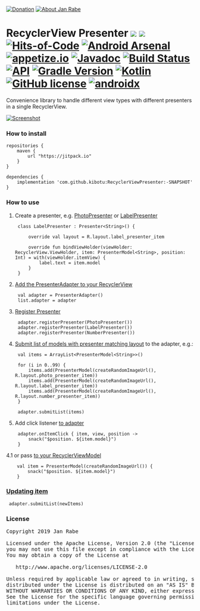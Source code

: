 [![Donation](https://img.shields.io/badge/buy%20me%20a%20coffee-brightgreen.svg)](https://www.paypal.me/janrabe/5) [![About Jan Rabe](https://img.shields.io/badge/about-me-green.svg)](https://about.me/janrabe)
# RecyclerView Presenter [![](https://jitpack.io/v/kibotu/RecyclerViewPresenter.svg)](https://jitpack.io/#kibotu/RecyclerViewPresenter) [![](https://jitpack.io/v/kibotu/RecyclerViewPresenter/month.svg)](https://jitpack.io/#kibotu/RecyclerViewPresenter) [![Hits-of-Code](https://hitsofcode.com/github/kibotu/RecyclerViewPresenter)](https://hitsofcode.com/view/github/kibotu/RecyclerViewPresenter) [![Android Arsenal](https://img.shields.io/badge/Android%20Arsenal-RecyclerViewPresenter-green.svg?style=true)](https://android-arsenal.com/details/1/3593) [![appetize.io](https://img.shields.io/badge/appetize.io-Live%20Demo-blue.svg)](https://appetize.io/app/twkuv0xydcy5h8whmkcmx81kur) [![Javadoc](https://img.shields.io/badge/javadoc-SNAPSHOT-green.svg)](https://jitpack.io/com/github/kibotu/RecyclerViewPresenter/master-SNAPSHOT/javadoc/index.html) [![Build Status](https://travis-ci.org/kibotu/RecyclerViewPresenter.svg)](https://travis-ci.org/kibotu/RecyclerViewPresenter)  [![API](https://img.shields.io/badge/API-15%2B-brightgreen.svg?style=flat)](https://android-arsenal.com/api?level=15) [![Gradle Version](https://img.shields.io/badge/gradle-5.4.1-green.svg)](https://docs.gradle.org/current/release-notes)  [![Kotlin](https://img.shields.io/badge/kotlin-1.3.1-green.svg)](https://kotlinlang.org/) [![GitHub license](https://img.shields.io/badge/license-Apache%202-blue.svg)](https://raw.githubusercontent.com/kibotu/RecyclerViewPresenter/master/LICENSE) [![androidx](https://img.shields.io/badge/androidx-brightgreen.svg)](https://developer.android.com/topic/libraries/support-library/refactor)

Convenience library to handle different view types with different presenters in a single RecyclerView. 

[![Screenshot](https://raw.githubusercontent.com/kibotu/RecyclerViewPresenter/master/screenshot.png)](https://raw.githubusercontent.com/kibotu/RecyclerViewPresenter/master/screenshot.png)
  
### How to install
	
	repositories {
	    maven {
	        url "https://jitpack.io"
	    }
	}
		
	dependencies {
        implementation 'com.github.kibotu:RecyclerViewPresenter:-SNAPSHOT'
    }
    
### How to use


1. Create a presenter, e.g. [PhotoPresenter](app/src/main/java/net/kibotu/android/recyclerviewpresenter/app/kotlin/PhotoPresenter.kt#L14-L24) or [LabelPresenter](app/src/main/java/net/kibotu/android/recyclerviewpresenter/app/kotlin/LabelPresenter.kt#L12-L19)

        class LabelPresenter : Presenter<String>() {

            override val layout = R.layout.label_presenter_item

            override fun bindViewHolder(viewHolder: RecyclerView.ViewHolder, item: PresenterModel<String>, position: Int) = with(viewHolder.itemView) {
                label.text = item.model
            }
        }

2. [Add the PresenterAdapter to your RecyclerView](app/src/main/java/net/kibotu/android/recyclerviewpresenter/app/kotlin/PresenterActivity.kt#L23-L29)

        val adapter = PresenterAdapter()
        list.adapter = adapter

3. [Register Presenter](app/src/main/java/net/kibotu/android/recyclerviewpresenter/app/kotlin/PresenterActivity.kt#L24-L26)

        adapter.registerPresenter(PhotoPresenter())
        adapter.registerPresenter(LabelPresenter())
        adapter.registerPresenter(NumberPresenter())
        
4. [Submit list of models with presenter matching layout](app/src/main/java/net/kibotu/android/recyclerviewpresenter/app/kotlin/PresenterActivity.kt#L39-L51) to the adapter, e.g.:

        val items = ArrayList<PresenterModel<String>>()

        for (i in 0..99) {
            items.add(PresenterModel(createRandomImageUrl(), R.layout.photo_presenter_item))
            items.add(PresenterModel(createRandomImageUrl(), R.layout.label_presenter_item))
            items.add(PresenterModel(createRandomImageUrl(), R.layout.number_presenter_item))
        }

        adapter.submitList(items)

5. Add click listener [to adapter](app/src/main/java/net/kibotu/android/recyclerviewpresenter/app/kotlin/PresenterActivity.kt#L31-L33)

        adapter.onItemClick { item, view, position ->
            snack("$position. ${item.model}")
        }

4.1 or pass [to your RecyclerViewModel](app/src/main/java/net/kibotu/android/recyclerviewpresenter/app/kotlin/PresenterActivity.kt#L43-L45)

        val item = PresenterModel(createRandomImageUrl()) {
            snack("$position. ${item.model}")
        }

### [Updating item](app/src/main/java/net/kibotu/android/recyclerviewpresenter/app/kotlin/PresenterActivity.kt#L55)

     adapter.submitList(newItems)
       
### License
<pre>
Copyright 2019 Jan Rabe

Licensed under the Apache License, Version 2.0 (the "License");
you may not use this file except in compliance with the License.
You may obtain a copy of the License at

   http://www.apache.org/licenses/LICENSE-2.0

Unless required by applicable law or agreed to in writing, software
distributed under the License is distributed on an "AS IS" BASIS,
WITHOUT WARRANTIES OR CONDITIONS OF ANY KIND, either express or implied.
See the License for the specific language governing permissions and
limitations under the License.
</pre>
